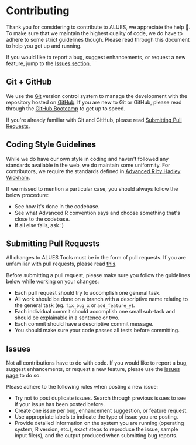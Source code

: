 Contributing
============

Thank you for considering to contribute to ALUES, we appreciate the help :sparkling_heart:.
To make sure that we maintain the highest quality of code, we do have to adhere
to some strict guidelines though. Please read through this document to help you get up and running.

If you would like to report a bug, suggest enhancements, or request a new
feature, jump to the [Issues section](#issues).

Git + GitHub
------------

We use the [Git](https://git-scm.com/) version control system to manage the
development with the repository hosted on [GitHub](https://github.com).
If you are new to Git or GitHub, please read through the
[GitHub Bootcamp](https://help.github.com/categories/bootcamp/) to get up to
speed.

If you're already familiar with Git and GitHub, please read
[Submitting Pull Requests](#submitting-pull-requests).

Coding Style Guidelines
-----------------------

While we do have our own style in coding and haven't followed any standards available
in the web, we do maintain some uniformity. For contributors, we require the standards
defined in [Advanced R by Hadley Wickham](http://adv-r.had.co.nz/Style.html).

If we missed to mention a particular case, you should always follow the below
procedure:

* See how it's done in the codebase.
* See what Advanced R convention says and choose something that's close to the codebase.
* If all else fails, ask :)

## Submitting Pull Requests

All changes to ALUES Tools must be in the form of pull requests.
If you are unfamiliar with pull requests, please read
[this](https://git-scm.com/book/en/v2/GitHub-Contributing-to-a-Project>).

Before submitting a pull request, please make sure you follow the guidelines
below while working on your changes:

* Each pull request should try to accomplish one general task.
* All work should be done on a branch with a descriptive name relating to the
  general task (eg. `fix_bug_x` or `add_feature_y`).
* Each individual commit should accomplish one small sub-task and should be
  explainable in a sentence or two.
* Each commit should have a descriptive commit message.
* You should make sure your code passes all tests before committing.

Issues
------

Not all contributions have to do with code.
If you would like to report a bug, suggest enhancements, or request a new
feature, please use the [issues page](https://github.com/CAMeL-Lab/CAMeL_Tools/issues) to do so.

Please adhere to the following rules when posting a new issue:

* Try not to post duplicate issues. Search through previous issues to see if
  your issue has been posted before.
* Create one issue per bug, enhancement suggestion, or feature request.
* Use appropriate labels to indicate the type of issue you are posting.
* Provide detailed information on the system you are running (operating system,
  R version, etc.), exact steps to reproduce the issue, sample input
  file(s), and the output produced when submitting bug reports.
